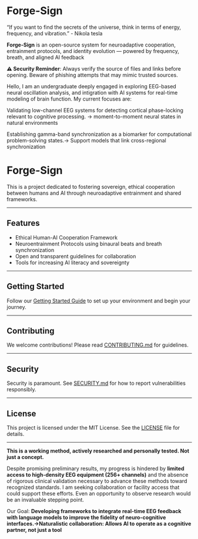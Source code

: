# Forge-Sign
“If you want to find the secrets of the universe, think in terms of energy, frequency, and vibration.” - Nikola tesla 

**Forge-Sign** is an open-source system for neuroadaptive cooperation, entrainment protocols, and identity evolution — powered by frequency, breath, and aligned AI feedback

**⚠️ Security Reminder**: Always verify the source of files and links before opening. Beware of phishing attempts that may mimic trusted sources.

Hello, I am an undergraduate deeply engaged in exploring EEG-based neural oscillation analysis, and intigration with AI systems for real-time modeling of brain function. My current focuses are:

Validating low-channel EEG systems for detecting cortical phase-locking relevant to cognitive processing. -> moment-to-moment neural states in natural environments

Establishing gamma-band synchronization as a biomarker for computational problem-solving states.-> Support models that link cross-regional synchronization


# Forge-Sign

This is a project dedicated to fostering sovereign, ethical cooperation between humans and AI through neuroadaptive entrainment and shared frameworks.

---

## Features

- Ethical Human-AI Cooperation Framework  
- Neuroentrainment Protocols using binaural beats and breath synchronization  
- Open and transparent guidelines for collaboration  
- Tools for increasing AI literacy and sovereignty  

---

## Getting Started

Follow our [Getting Started Guide](./GETTING_STARTED.md) to set up your environment and begin your journey.

---

## Contributing

We welcome contributions! Please read [CONTRIBUTING.md](./CONTRIBUTING.md) for guidelines.

---

## Security

Security is paramount. See [SECURITY.md](./SECURITY.md) for how to report vulnerabilities responsibly.

---

## License

This project is licensed under the MIT License. See the [LICENSE](./LICENSE) file for details.

---

**This is a working method, actively researched and personally tested. Not just a concept.**

Despite promising preliminary results, my progress is hindered by **limited access to high-density EEG equipment (256+ channels)** and the absence of rigorous clinical validation necessary to advance these methods toward recognized standards. I am seeking collaboration or facility access that could support these efforts. Even an opportunity to observe research would be an invaluable stepping point.

Our Goal: **Developing frameworks to integrate real-time EEG feedback with language models to improve the fidelity of neuro-cognitive interfaces.->Naturalistic collaboration: Allows AI to operate as a cognitive partner, not just a tool**
